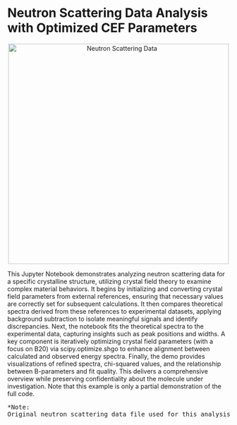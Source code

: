 # Neutron Scattering Data Analysis with Optimized CEF Parameters

<p align="center">
  <img src="https://github.com/user-attachments/assets/5e64795e-53b0-430e-aed8-3ebb3954ce54" 
       alt="Neutron Scattering Data" 
       width="500" />
</p>


This Jupyter Notebook demonstrates analyzing neutron scattering data for a specific crystalline structure, utilizing crystal field theory to examine complex material behaviors. It begins by initializing and converting crystal field parameters from external references, ensuring that necessary values are correctly set for subsequent calculations. It then compares theoretical spectra derived from these references to experimental datasets, applying background subtraction to isolate meaningful signals and identify discrepancies. Next, the notebook fits the theoretical spectra to the experimental data, capturing insights such as peak positions and widths. A key component is iteratively optimizing crystal field parameters (with a focus on B20) via scipy.optimize.shgo to enhance alignment between calculated and observed energy spectra. Finally, the demo provides visualizations of refined spectra, chi-squared values, and the relationship between B-parameters and fit quality. This delivers a comprehensive overview while preserving confidentiality about the molecule under investigation. Note that this example is only a partial demonstration of the full code.
<pre>
*Note:
Original neutron scattering data file used for this analysis is not disclosed in this repo.
</pre>
